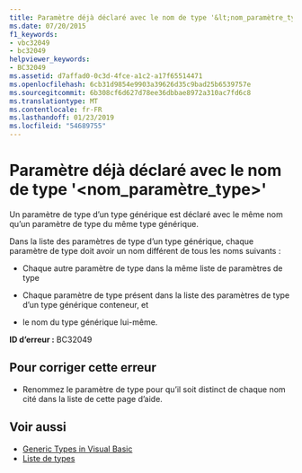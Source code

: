 ```yaml
---
title: Paramètre déjà déclaré avec le nom de type '&lt;nom_paramètre_type&gt;'
ms.date: 07/20/2015
f1_keywords:
- vbc32049
- bc32049
helpviewer_keywords:
- BC32049
ms.assetid: d7affad0-0c3d-4fce-a1c2-a17f65514471
ms.openlocfilehash: 6cb31d9854e9903a39626d35c9bad25b6539757e
ms.sourcegitcommit: 6b308cf6d627d78ee36dbbae8972a310ac7fd6c8
ms.translationtype: MT
ms.contentlocale: fr-FR
ms.lasthandoff: 01/23/2019
ms.locfileid: "54689755"
---
```

# <a name="type-parameter-already-declared-with-name-lttypeparameternamegt"></a>Paramètre déjà déclaré avec le nom de type '&lt;nom_paramètre_type&gt;'
Un paramètre de type d’un type générique est déclaré avec le même nom qu’un paramètre de type du même type générique.  
  
 Dans la liste des paramètres de type d’un type générique, chaque paramètre de type doit avoir un nom différent de tous les noms suivants :  
  
-   Chaque autre paramètre de type dans la même liste de paramètres de type  
  
-   Chaque paramètre de type présent dans la liste des paramètres de type d’un type générique conteneur, et  
  
-   le nom du type générique lui-même.  
  
 **ID d’erreur :** BC32049  
  
## <a name="to-correct-this-error"></a>Pour corriger cette erreur  
  
-   Renommez le paramètre de type pour qu’il soit distinct de chaque nom cité dans la liste de cette page d’aide.  
  
## <a name="see-also"></a>Voir aussi
- [Generic Types in Visual Basic](../../visual-basic/programming-guide/language-features/data-types/generic-types.md)
- [Liste de types](../../visual-basic/language-reference/statements/type-list.md)
